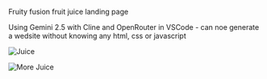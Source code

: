 Fruity fusion fruit juice landing page

Using Gemini 2.5 with Cline and OpenRouter in VSCode - can noe generate a wedsite without knowing any html, css or javascript

![Juice](images/Landing_Page.png)

![More Juice](images/Landing_Page_b.png)


